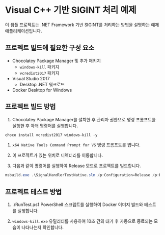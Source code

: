 # Visual C++ 기반 SIGINT 처리 예제

이 샘플 프로젝트는 .NET Framework 기반 SIGINT를 처리하는 방법을 설명하는 예제 애플리케이션입니다.

## 프로젝트 빌드에 필요한 구성 요소

- Chocolatey Package Manager 및 추가 패키지
  - `windows-kill` 패키지
  - `vcredist2017` 패키지
- Visual Studio 2017
  - Desktop .NET 워크로드
- Docker Desktop for Windows

## 프로젝트 빌드 방법

1. Chocolatey Package Manager를 설치한 후 관리자 권한으로 명령 프롬프트를 실행한 후 아래 명령어를 실행합니다.

```powershell
choco install vcredist2017 windows-kill -y
```

1. `x64 Native Tools Command Prompt for VS` 명령 프롬프트를 엽니다.

1. 이 프로젝트가 있는 위치로 디렉터리를 이동합니다.

1. 다음과 같이 명령어를 실행하여 Release 모드로 프로젝트를 빌드합니다.

```powershell
msbuild.exe .\SignalHandlerTestNative.sln /p:Configuration=Release /p:Platform=x64
```

## 프로젝트 테스트 방법

1. .\RunTest.ps1 PowerShell 스크립트를 실행하여 Docker 이미지 빌드와 테스트를 실행합니다.

1. `windows-kill.exe` 유틸리티를 사용하여 10초 간의 대기 후 자동으로 종료되는 모습이 나타나는지 확인합니다.
